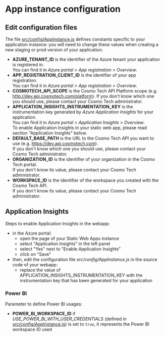 # App instance configuration

## Edit configuration files

The file [src/config/AppInstance.js](../src/config/AppInstance.js) defines constants specific to your application
instance: you will need to change these values when creating a new staging or prod version of your application.

- **AZURE_TENANT_ID** is the identifier of the Azure tenant your application is registered in.\
  You can find it in _Azure portal > App registration > Overview_.
- **APP_REGISTRATION_CLIENT_ID** is the identifier of your app registration.\
  You can find it in _Azure portal > App registration > Overview_.
- **COSMOTECH_API_SCOPE** is the Cosmo Tech API Platform scope (e.g. http://dev.api.cosmotech.com/platform).
  If you don't know which one you should use, please contact your Cosmo Tech administrator.
- **APPLICATION_INSIGHTS_INSTRUMENTATION_KEY** is the instrumentation key generated by _Azure Application Insights_ for
  your application.\
  You can find it in _Azure portal > Application Insights > Overview_.\
  To enable Application Insights in your static web app, please read section "Application Insights" below.
- **DEFAULT_BASE_PATH** is the URL to the Cosmo Tech API you want to use (e.g. https://dev.api.cosmotech.com).\
  If you don't know which one you should use, please contact your Cosmo Tech administrator.
- **ORGANIZATION_ID** is the identifier of your organization in the Cosmo Tech portal.\
  If you don't know its value, please contact your Cosmo Tech administrator.
- **WORKSPACE_ID** is the identifier of the workspace you created with the Cosmo Tech API.\
  If you don't know its value, please contact your Cosmo Tech administrator.

## Application Insights

Steps to enable Application Insights in the webapp:

- in the Azure portal:
  - open the page of your Static Web Apps instance
  - select "Application Insights" in the left panel
  - select "Yes" next to "Enable Application Insights"
  - click on "Save"
- then, edit the configuration file _src/config/AppInstance.js_ in the source code of your webapp:
  - replace the value of APPLICATION_INSIGHTS_INSTRUMENTATION_KEY with the instrumentation key that has been
    generated for your application
  
### Power BI

Parameter to define Power BI usages:
- **POWER_BI_WORKSPACE_ID** if _USE_POWER_BI_WITH_USER_CREDENTIALS_ (defined in [src/config/AppInstance.js](../src/config/AppInstance.js)) is set to `true`, it represents the Power BI workspace ID used

